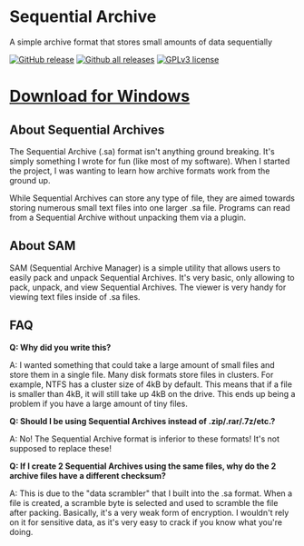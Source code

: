 # Sequential Archive
A simple archive format that stores small amounts of data sequentially

[![GitHub release](https://img.shields.io/github/release/Coolcord/Sequential_Archive.svg)](https://GitHub.com/Coolcord/Sequential_Archive/releases)
[![Github all releases](https://img.shields.io/github/downloads/Coolcord/Sequential_Archive/total.svg)](https://GitHub.com/Coolcord/Sequential_Archive/releases)
[![GPLv3 license](https://img.shields.io/badge/License-GPLv3-blue.svg)](http://perso.crans.org/besson/LICENSE.html)

# [Download for Windows](https://github.com/Coolcord/Sequential_Archive/releases/download/v1.1.1-1/SAM.v1.1.1-1.Setup.exe)

## About Sequential Archives
The Sequential Archive (.sa) format isn't anything ground breaking. It's simply something I wrote for fun
(like most of my software). When I started the project, I was wanting to learn how archive formats work from the ground up.

While Sequential Archives can store any type of file, they are aimed towards storing numerous small text files into one
larger .sa file. Programs can read from a Sequential Archive without unpacking them via a plugin.

## About SAM
SAM (Sequential Archive Manager) is a simple utility that allows users to easily pack and unpack Sequential Archives.
It's very basic, only allowing to pack, unpack, and view Sequential Archives. The viewer is very handy for viewing
text files inside of .sa files.

## FAQ

**Q: Why did you write this?**

A: I wanted something that could take a large amount of small files and store them in a single file. Many disk formats
store files in clusters. For example, NTFS has a cluster size of 4kB by default. This means that if a file is smaller
than 4kB, it will still take up 4kB on the drive. This ends up being a problem if you have a large amount of tiny files.

**Q: Should I be using Sequential Archives instead of .zip/.rar/.7z/etc.?**

A: No! The Sequential Archive format is inferior to these formats! It's not supposed to replace these!

**Q: If I create 2 Sequential Archives using the same files, why do the 2 archive files have a different checksum?**

A: This is due to the "data scrambler" that I built into the .sa format. When a file is created, a scramble
byte is selected and used to scramble the file after packing. Basically, it's a very weak form of encryption.
I wouldn't rely on it for sensitive data, as it's very easy to crack if you know what you're doing.
